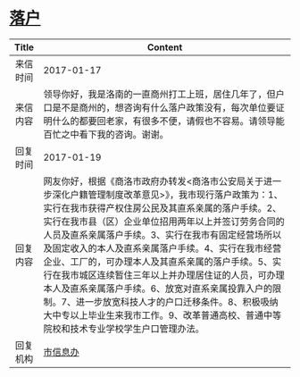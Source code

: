 # <a href="http://www.shangluo.gov.cn/zmhd/ldxxxx.jsp?urltype=leadermail.LeaderMailContentUrl&wbtreeid=1112&leadermailid=3962">落户</a>
|Title|Content|
|:---:|---|
|来信时间|2017-01-17|
|来信内容|领导你好，我是洛南的一直商州打工上班，居住几年了，但户口是不是商州的，想咨询有什么落户政策没有，每次单位要证明什么的都要回老家，有很多不便，请假也不容易。请领导能百忙之中看下我的咨询。谢谢。|
|回复时间|2017-01-19|
|回复内容|网友你好，根据《商洛市政府办转发<商洛市公安局关于进一步深化户籍管理制度改革意见>》，我市现行落户政策为：1、实行在我市获得产权住房公民及其直系亲属的落户手续。2、实行在我市县（区）企业单位招用两年以上并签订劳务合同的人员及直系亲属落户手续。3、实行在我市有固定经营场所以及固定收入的本人及直系亲属落户手续。4、实行在我市经营企业、工厂的，可办理本人及其直系亲属的落户手续。5、实行在我市城区连续暂住三年以上并办理居住证的人员，可办理本人及直系亲属落户手续。6、放宽对直系亲属投靠入户的限制。7、进一步放宽科技人才的户口迁移条件。8、积极吸纳大中专以上毕业生来我市工作。9、改革普通高校、普通中等院校和技术专业学校学生户口管理办法。|
|回复机构|<a href="../../categories/agencies/市信息办.md">市信息办</a>|
